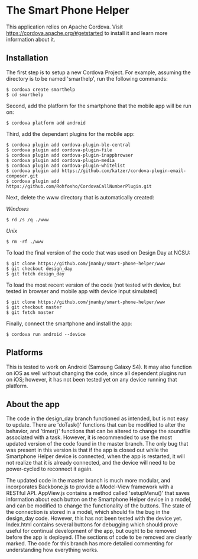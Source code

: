 # The Smart Phone Helper

This application relies on Apache Cordova. Visit https://cordova.apache.org/#getstarted to install it and learn more information about it.

## Installation

The first step is to setup a new Cordova Project. For example, assuming the directory is to be named 'smarthelp', run the following commands:
```
$ cordova create smarthelp
$ cd smarthelp
```

Second, add the platform for the smartphone that the mobile app will be run on:
```
$ cordova platform add android
```

Third, add the dependant plugins for the mobile app:
```
$ cordova plugin add cordova-plugin-ble-central
$ cordova plugin add cordova-plugin-file
$ cordova plugin add cordova-plugin-inappbrowser
$ cordova plugin add cordova-plugin-media
$ cordova plugin add cordova-plugin-whitelist
$ cordova plugin add https://github.com/katzer/cordova-plugin-email-composer.git
$ cordova plugin add https://github.com/Rohfosho/CordovaCallNumberPlugin.git
```

Next, delete the www directory that is automatically created:

*Windows*
```
$ rd /s /q ./www
```
*Unix*
```
$ rm -rf ./www
```


To load the final version of the code that was used on Design Day at NCSU:
```
$ git clone https://github.com/jmanby/smart-phone-helper/www
$ git checkout design_day
$ git fetch design_day
```

To load the most recent version of the code (not tested with device, but tested in browser and mobile app with device input simulated)
```
$ git clone https://github.com/jmanby/smart-phone-helper/www
$ git checkout master
$ git fetch master
```

Finally, connect the smartphone and install the app:
```
$ cordova run android --device
```

## Platforms
This is tested to work on Android (Samsung Galaxy S4). It may also function on iOS as well without changing the code, since all dependent plugins run on iOS; however, it has not been tested yet on any device running that platform.

## About the app
The code in the design_day branch functioned as intended, but is not easy to update. There are 'doTask()' functions that can be modified to alter the behavior, and 'timer()' functions that can be altered to change the soundfile associated with a task. However, it is recommended to use the most updated version of the code found in the master branch. The only bug that was present in this version is that if the app is closed out while the Smartphone Helper device is connected, when the app is restarted, it will not realize that it is already connected, and the device will need to be power-cycled to reconnect it again.

The updated code in the master branch is much more modular, and incorporates Backbone.js to provide a Model-View framework with a RESTful API. AppView.js contains a method called 'setupMenu()' that saves information about each button on the Smartphone Helper device in a model, and can be modified to change the functionality of the buttons. The state of the connection is stored in a model, which should fix the bug in the design_day code. However, this has not been tested with the device yet. Index.html contains several buttons for debugging which should prove useful for continual development of the app, but ought to be removed before the app is deployed. (The sections of code to be removed are clearly marked. The code for this branch has more detailed commenting for understanding how everything works.